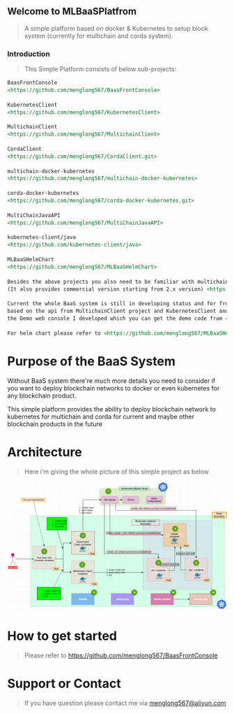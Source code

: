 ## Welcome to MLBaaSPlatfrom
> A simple platform based on docker &amp; Kubernetes to setup block system (currently for multichain and corda system).

### Introduction
> This Simple Platform consists of below sub-projects:

```markdown
BaasFrontConsole
<https://github.com/menglong567/BaasFrontConsole>

KubernetesClient
<https://github.com/menglong567/KubernetesClient>

MultichainClient
<https://github.com/menglong567/MultichainClient>

CordaClient
<https://github.com/menglong567/CordaClient.git>

multichain-docker-kubernetes
<https://github.com/menglong567/multichain-docker-kubernetes>

corda-docker-kubernetes
<https://github.com/menglong567/corda-docker-kubernetes.git>

MultiChainJavaAPI
<https://github.com/menglong567/MultiChainJavaAPI>

kubernetes-client/java
<https://github.com/kubernetes-client/java>

MLBaaSHelmChart
<https://github.com/menglong567/MLBaaSHelmChart>

Besides the above projects you also need to be familiar with multichain which is an opensource blockchain
(It also provides commercial version starting from 2.x version) <https://www.multichain.com/> and corda system <https://www.corda.net/>

Current the whole BaaS system is still in developing status and for front-end server you can build on your own 
based on the api from MultichainClient project and KubernetesClient and also cordaClient using whatever frameworks you like or you can use 
the Demo web console I developed which you can get the demo code from <https://github.com/menglong567/BaasFrontConsole>

For helm chart please refer to <https://github.com/menglong567/MLBaaSHelmChart>
```
# Purpose of the BaaS System
Without BaaS system there're much more details you need to consider if you want to deploy blockchain networks to docker or even kubernetes for any blockchain product.

This simple platform provides the ability to deploy blockchain network to kubernetes for multichain and corda for current and maybe other blockchain products in the future

# Architecture
> Here i'm giving the whole picture of this simple project as below

![avatar](img/arch.png)

# How to get started
> Please refer to <https://github.com/menglong567/BaasFrontConsole>

# Support or Contact
> If you have question please contact me via menglong567@aliyun.com